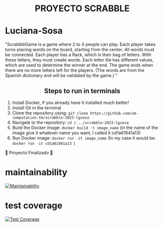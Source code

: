 <h1 align="center"> PROYECTO SCRABBLE </h1>

# Luciana-Sosa

"ScrabbleGame is a game where 2 to 4 people can play. Each player takes turns placing words on the board, starting from the center. All words must be connected. Each player has a Rack, which is their bag of letters. With these letters, they must create words. Each letter tile has different values, which are used to determine the winner at the end. The game ends when there are no more letters left for the players. (The words are from the Spanish dictionary and will be validated by the game.) "

<!DOCTYPE html>
<html>
<head>
  <style>
    h2 {
      text-align: center;
    }
    .steps {
      text-align: left;
    }
  </style>
</head>
<body>
  <h2>Steps to run in terminals</h2>
  <div class="steps">
    <ol>
      <li>Install Docker, if you already have it installed much better!</li>
      <li>Install Git in the terminal</li>
      <li>Clone the repository using: <code>git clone https://github.com/um-computacion-tm/scrabble-2023-lgsosa</code></li>
      <li>Navigate to the repository: <code>cd /.../scrabble-2023-lgsosa</code></li>
      <li>Build the Docker image: <code>docker build -t image_name</code> (in the name of the image give it whatever name you want, I called it cd1a61941a13)</li>
      <li>Run Docker image: <code>docker run -it image_name</code> (In my case it would be: <code>docker run -it cd1a61941a13 </code>)</li>
    </ol>
  </div>
  <p>🏁 Proyecto Finalizado 🏁</p>
</body>
</html>

# maintainability
[![Maintainability](https://api.codeclimate.com/v1/badges/501cec3723d1db83d4e8/maintainability)](https://codeclimate.com/github/um-computacion-tm/scrabble-2023-lgsosa/maintainability)

# test coverage
[![Test Coverage](https://api.codeclimate.com/v1/badges/42bb4f6e2a7cece8f898/test_coverage)](https://codeclimate.com/github/um-computacion-tm/scrabble-2023-lgsosa/test_coverage)
